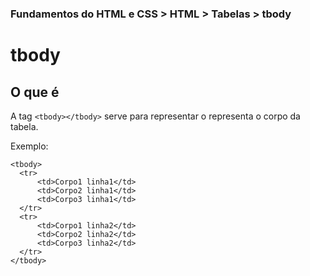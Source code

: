 ### Fundamentos do HTML e CSS > HTML > Tabelas > tbody

# tbody

## O que é

A tag `<tbody></tbody>` serve para representar o representa o corpo da tabela.

Exemplo:

```
<tbody>
  <tr>
      <td>Corpo1 linha1</td>
      <td>Corpo2 linha1</td>
      <td>Corpo3 linha1</td>
  </tr>
  <tr>
      <td>Corpo1 linha2</td>
      <td>Corpo2 linha2</td>
      <td>Corpo3 linha2</td>
  </tr>
</tbody>
```
